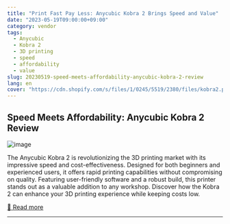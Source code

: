```yaml
---
title: "Print Fast Pay Less: Anycubic Kobra 2 Brings Speed and Value"
date: "2023-05-19T09:00:00+09:00"
category: vendor
tags:
  - Anycubic
  - Kobra 2
  - 3D printing
  - speed
  - affordability
  - value
slug: 20230519-speed-meets-affordability-anycubic-kobra-2-review
lang: en
cover: "https://cdn.shopify.com/s/files/1/0245/5519/2380/files/kobra2.png?v=1692950354"
---
```


## Speed Meets Affordability: Anycubic Kobra 2 Review
![image](https://cdn.shopify.com/s/files/1/0245/5519/2380/files/kobra2.png?v=1692950354)

The Anycubic Kobra 2 is revolutionizing the 3D printing market with its impressive speed and cost-effectiveness. Designed for both beginners and experienced users, it offers rapid printing capabilities without compromising on quality. Featuring user-friendly software and a robust build, this printer stands out as a valuable addition to any workshop. Discover how the Kobra 2 can enhance your 3D printing experience while keeping costs low.

[🔗 Read more](https://store.anycubic.com/blogs/news/anycubic-kobra-2-release)

---